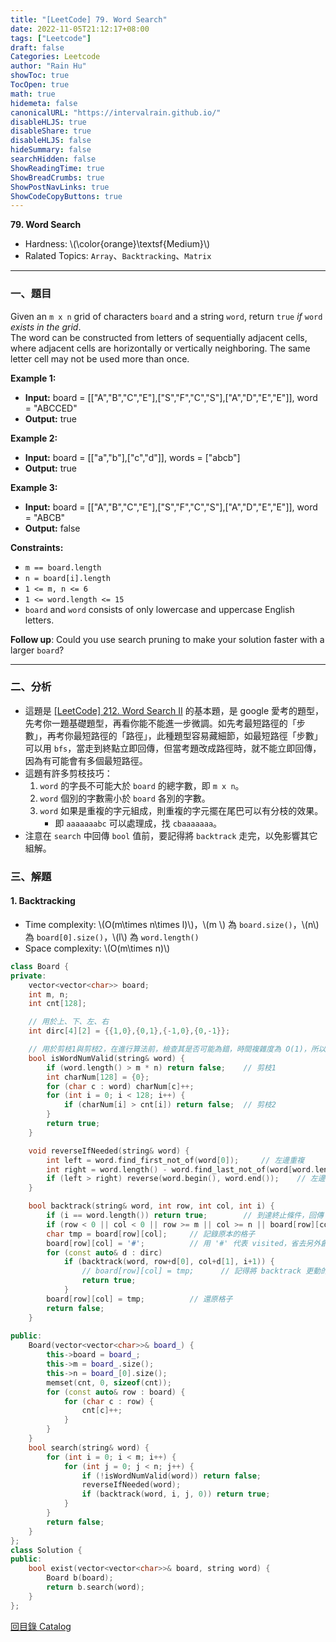 ```yaml
---
title: "[LeetCode] 79. Word Search"
date: 2022-11-05T21:12:17+08:00
tags: ["Leetcode"]
draft: false
Categories: Leetcode
author: "Rain Hu"
showToc: true
TocOpen: true
math: true
hidemeta: false
canonicalURL: "https://intervalrain.github.io/"
disableHLJS: true
disableShare: true
disableHLJS: false
hideSummary: false
searchHidden: false
ShowReadingTime: true
ShowBreadCrumbs: true
ShowPostNavLinks: true
ShowCodeCopyButtons: true
---
```

**79. Word Search**
+ Hardness: \\(\color{orange}\textsf{Medium}\\)
+ Ralated Topics: `Array`、`Backtracking`、`Matrix`
---
### 一、題目
Given an `m x n` grid of characters `board` and a string `word`, return `true` *if* `word` *exists in the grid*.  
The word can be constructed from letters of sequentially adjacent cells, where adjacent cells are horizontally or vertically neighboring. The same letter cell may not be used more than once.

**Example 1:**  
+ **Input:** board = [["A","B","C","E"],["S","F","C","S"],["A","D","E","E"]], word = "ABCCED"  
+ **Output:** true  

**Example 2:**  
+ **Input:** board = [["a","b"],["c","d"]], words = ["abcb"]  
+ **Output:** true  

**Example 3:**  
+ **Input:** board = [["A","B","C","E"],["S","F","C","S"],["A","D","E","E"]], word = "ABCB"  
+ **Output:** false  

**Constraints:**
+ `m == board.length`  
+ `n = board[i].length`  
+ `1 <= m, n <= 6`  
+ `1 <= word.length <= 15`  
+ `board` and `word` consists of only lowercase and uppercase English letters.  

**Follow up**: Could you use search pruning to make your solution faster with a larger `board`?  

---

### 二、分析
+ 這題是 [[LeetCode] 212. Word Search II](/leetcode/212) 的基本題，是 google 愛考的題型，先考你一題基礎題型，再看你能不能進一步微調。如先考最短路徑的「步數」，再考你最短路徑的「路徑」，此種題型容易藏細節，如最短路徑「步數」可以用 `bfs`，當走到終點立即回傳，但當考題改成路徑時，就不能立即回傳，因為有可能會有多個最短路徑。
+ 這題有許多剪枝技巧：  
    1. `word` 的字長不可能大於 `board` 的總字數，即 `m x n`。
    2. `word` 個別的字數需小於 `board` 各別的字數。
    3. `word` 如果是重複的字元組成，則重複的字元擺在尾巴可以有分枝的效果。
        + 即 `aaaaaaabc` 可以處理成，找 `cbaaaaaaa`。
+ 注意在 `search` 中回傳 `bool` 值前，要記得將 `backtrack` 走完，以免影響其它組解。

### 三、解題
#### 1. Backtracking
+ Time complexity: \\(O(m\times n\times l)\\)，\\(m \\) 為 `board.size()`，\\(n\\) 為 `board[0].size()`，\\(l\\) 為 `word.length()`
+ Space complexity: \\(O(m\times n)\\)
```C++
class Board {
private:
    vector<vector<char>> board;
    int m, n;
    int cnt[128];

    // 用於上、下、左、右
    int dirc[4][2] = {{1,0},{0,1},{-1,0},{0,-1}};

    // 用於剪枝1與剪枝2，在進行算法前，檢查其是否可能為錯，時間複雜度為 O(1)，所以可以大大降低耗時。
    bool isWordNumValid(string& word) {
        if (word.length() > m * n) return false;    // 剪枝1
        int charNum[128] = {0};
        for (char c : word) charNum[c]++;
        for (int i = 0; i < 128; i++) {
            if (charNum[i] > cnt[i]) return false;  // 剪枝2
        }
        return true;
    }

    void reverseIfNeeded(string& word) {
        int left = word.find_first_not_of(word[0]);     // 左邊重複
        int right = word.length() - word.find_last_not_of(word[word.length()-1]);       // 右邊重複
        if (left > right) reverse(word.begin(), word.end());    // 左邊重複較長，則翻轉字串
    }

    bool backtrack(string& word, int row, int col, int i) {
        if (i == word.length()) return true;        // 到達終止條件，回傳 true
        if (row < 0 || col < 0 || row >= m || col >= n || board[row][col] != word[i]) return false;     // out of bound 或不符合
        char tmp = board[row][col];     // 記錄原本的格子
        board[row][col] = '#';          // 用 '#' 代表 visited，省去另外創一個 visited 來記錄是否拜訪過
        for (const auto& d : dirc)
            if (backtrack(word, row+d[0], col+d[1], i+1)) {
                // board[row][col] = tmp;      // 記得將 backtrack 更動的部分走完，以免影響其它組解
                return true;
            }
        board[row][col] = tmp;          // 還原格子
        return false;
    }
    
public:
    Board(vector<vector<char>>& board_) {
        this->board = board_;
        this->m = board_.size();
        this->n = board_[0].size();
        memset(cnt, 0, sizeof(cnt));
        for (const auto& row : board) {
            for (char c : row) {
                cnt[c]++;
            }
        }
    }
    bool search(string& word) {
        for (int i = 0; i < m; i++) {
            for (int j = 0; j < n; j++) {
                if (!isWordNumValid(word)) return false;
                reverseIfNeeded(word);
                if (backtrack(word, i, j, 0)) return true;
            }
        }
        return false;
    }
};
class Solution {
public:
    bool exist(vector<vector<char>>& board, string word) {
        Board b(board);
        return b.search(word);
    }
};
```
[回目錄 Catalog](/leetcode)